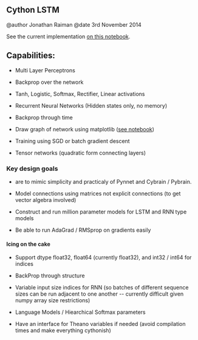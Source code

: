 Cython LSTM
-----------

@author Jonathan Raiman
@date 3rd November 2014

See the current implementation [on this notebook](http://nbviewer.ipython.org/github/JonathanRaiman/cython_lstm/blob/master/Cython%20LSTM.ipynb).

## Capabilities:

* Multi Layer Perceptrons

* Backprop over the network

* Tanh, Logistic, Softmax, Rectifier, Linear activations

* Recurrent Neural Networks (Hidden states only, no memory)

* Backprop through time

* Draw graph of network using matplotlib ([see notebook](http://nbviewer.ipython.org/github/JonathanRaiman/cython_lstm/blob/master/Cython%20LSTM.ipynb#drawing-the-network))

* Training using SGD or batch gradient descent

* Tensor networks (quadratic form connecting layers)

### Key design goals 

* are to mimic simplicity and practicaly of Pynnet and Cybrain / Pybrain.

* Model connections using matrices not explicit connections (to get vector algebra involved)

* Construct and run million parameter models for LSTM and RNN type models

* Be able to run AdaGrad / RMSprop on gradients easily

#### Icing on the cake

* Support dtype float32, float64 (currently float32), and int32 / int64 for indices

* BackProp through structure

* Variable input size indices for RNN (so batches of different sequence sizes can be run adjacent to one another -- currently difficult given numpy array size restrictions)

* Language Models / Hiearchical Softmax parameters

* Have an interface for Theano variables if needed (avoid compilation times and make everything cythonish)
